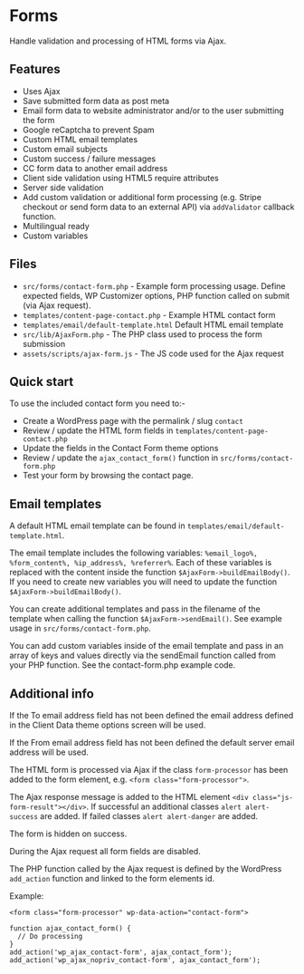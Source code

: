 # Forms

Handle validation and processing of HTML forms via Ajax.

## Features
- Uses Ajax
- Save submitted form data as post meta
- Email form data to website administrator and/or to the user submitting the form
- Google reCaptcha to prevent Spam
- Custom HTML email templates
- Custom email subjects
- Custom success / failure messages
- CC form data to another email address
- Client side validation using HTML5 require attributes
- Server side validation
- Add custom validation or additional form processing (e.g. Stripe checkout or send form data to an external API) via ``addValidator`` callback function.
- Multilingual ready
- Custom variables

## Files
- `src/forms/contact-form.php` - Example form processing usage. Define expected fields, WP Customizer options, PHP function called on submit (via Ajax request).
- `templates/content-page-contact.php` - Example HTML contact form
- `templates/email/default-template.html` Default HTML email template
- `src/lib/AjaxForm.php` - The PHP class used to process the form submission
- `assets/scripts/ajax-form.js` - The JS code used for the Ajax request

## Quick start

To use the included contact form you need to:-

- Create a WordPress page with the permalink / slug `contact`
- Review / update the HTML form fields in ``templates/content-page-contact.php``
- Update the fields in the Contact Form theme options
- Review / update the ``ajax_contact_form()`` function in ``src/forms/contact-form.php``
- Test your form by browsing the contact page.

## Email templates

A default HTML email template can be found in `templates/email/default-template.html`.

The email template includes the following variables: ``%email_logo%, %form_content%, %ip_address%, %referrer%``. Each of these variables is replaced with the content inside the function ``$AjaxForm->buildEmailBody()``. If you need to create new variables you will need to update the function ``$AjaxForm->buildEmailBody()``.

You can create additional templates and pass in the filename of the template when calling the function ``$AjaxForm->sendEmail()``. See example usage in `src/forms/contact-form.php`.

You can add custom variables inside of the email template and pass in an array of keys and values directly via the sendEmail function called from your PHP function. See the contact-form.php example code.

## Additional info

If the To email address field has not been defined the email address defined in the Client Data theme options screen will be used.

If the From email address field has not been defined the default server email address will be used.

The HTML form is processed via Ajax if the class ``form-processor`` has been added to the form element, e.g. ``<form class="form-processor">``.

The Ajax response message is added to the HTML element ``<div class="js-form-result"></div>``. If successful an additional classes ``alert alert-success`` are added. If failed classes ``alert alert-danger`` are added.

The form is hidden on success.

During the Ajax request all form fields are disabled.

The PHP function called by the Ajax request is defined by the WordPress ``add_action`` function and linked to the form elements id.

Example:

``<form class="form-processor" wp-data-action="contact-form">``

```
function ajax_contact_form() {
  // Do processing
}
add_action('wp_ajax_contact-form', ajax_contact_form');
add_action('wp_ajax_nopriv_contact-form', ajax_contact_form');
```
